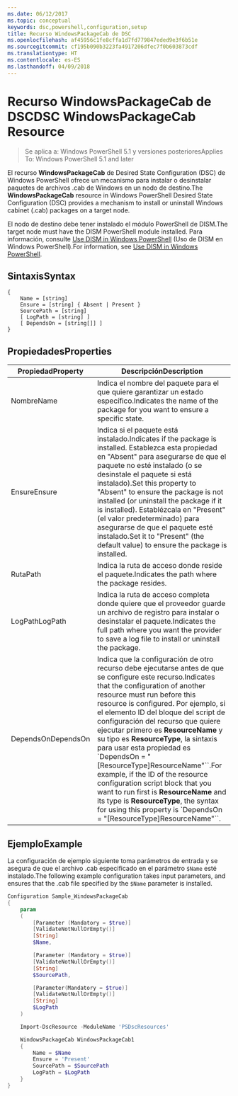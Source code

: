 ```yaml
---
ms.date: 06/12/2017
ms.topic: conceptual
keywords: dsc,powershell,configuration,setup
title: Recurso WindowsPackageCab de DSC
ms.openlocfilehash: af45956c1fe8cffa1d7fd779847eded9e3f6b51e
ms.sourcegitcommit: cf195b090b3223fa4917206dfec7f0b603873cdf
ms.translationtype: HT
ms.contentlocale: es-ES
ms.lasthandoff: 04/09/2018
---
```

# <a name="dsc-windowspackagecab-resource"></a><span data-ttu-id="880ba-103">Recurso WindowsPackageCab de DSC</span><span class="sxs-lookup"><span data-stu-id="880ba-103">DSC WindowsPackageCab Resource</span></span>

> <span data-ttu-id="880ba-104">Se aplica a: Windows PowerShell 5.1 y versiones posteriores</span><span class="sxs-lookup"><span data-stu-id="880ba-104">Applies To: Windows PowerShell 5.1 and later</span></span>

<span data-ttu-id="880ba-105">El recurso **WindowsPackageCab** de Desired State Configuration (DSC) de Windows PowerShell ofrece un mecanismo para instalar o desinstalar paquetes de archivos .cab de Windows en un nodo de destino.</span><span class="sxs-lookup"><span data-stu-id="880ba-105">The **WindowsPackageCab** resource in Windows PowerShell Desired State Configuration (DSC) provides a mechanism to install or uninstall Windows cabinet (.cab) packages on a target node.</span></span>

<span data-ttu-id="880ba-106">El nodo de destino debe tener instalado el módulo PowerShell de DISM.</span><span class="sxs-lookup"><span data-stu-id="880ba-106">The target node must have the DISM PowerShell module installed.</span></span> <span data-ttu-id="880ba-107">Para información, consulte [Use DISM in Windows PowerShell](https://msdn.microsoft.com/en-us/windows/hardware/commercialize/manufacture/desktop/use-dism-in-windows-powershell-s14) (Uso de DISM en Windows PowerShell).</span><span class="sxs-lookup"><span data-stu-id="880ba-107">For information, see [Use DISM in Windows PowerShell](https://msdn.microsoft.com/en-us/windows/hardware/commercialize/manufacture/desktop/use-dism-in-windows-powershell-s14).</span></span>


## <a name="syntax"></a><span data-ttu-id="880ba-108">Sintaxis</span><span class="sxs-lookup"><span data-stu-id="880ba-108">Syntax</span></span>

```
{
    Name = [string]
    Ensure = [string] { Absent | Present }
    SourcePath = [string]
    [ LogPath = [string] ]
    [ DependsOn = [string[]] ]
}
```

## <a name="properties"></a><span data-ttu-id="880ba-109">Propiedades</span><span class="sxs-lookup"><span data-stu-id="880ba-109">Properties</span></span>

|  <span data-ttu-id="880ba-110">Propiedad</span><span class="sxs-lookup"><span data-stu-id="880ba-110">Property</span></span>  |  <span data-ttu-id="880ba-111">Descripción</span><span class="sxs-lookup"><span data-stu-id="880ba-111">Description</span></span>   |
|---|---|
| <span data-ttu-id="880ba-112">Nombre</span><span class="sxs-lookup"><span data-stu-id="880ba-112">Name</span></span>| <span data-ttu-id="880ba-113">Indica el nombre del paquete para el que quiere garantizar un estado específico.</span><span class="sxs-lookup"><span data-stu-id="880ba-113">Indicates the name of the package for you want to ensure a specific state.</span></span>|
| <span data-ttu-id="880ba-114">Ensure</span><span class="sxs-lookup"><span data-stu-id="880ba-114">Ensure</span></span>| <span data-ttu-id="880ba-115">Indica si el paquete está instalado.</span><span class="sxs-lookup"><span data-stu-id="880ba-115">Indicates if the package is installed.</span></span> <span data-ttu-id="880ba-116">Establezca esta propiedad en "Absent" para asegurarse de que el paquete no esté instalado (o se desinstale el paquete si está instalado).</span><span class="sxs-lookup"><span data-stu-id="880ba-116">Set this property to "Absent" to ensure the package is not installed (or uninstall the package if it is installed).</span></span> <span data-ttu-id="880ba-117">Establézcala en "Present" (el valor predeterminado) para asegurarse de que el paquete esté instalado.</span><span class="sxs-lookup"><span data-stu-id="880ba-117">Set it to "Present" (the default value) to ensure the package is installed.</span></span>|
| <span data-ttu-id="880ba-118">Ruta</span><span class="sxs-lookup"><span data-stu-id="880ba-118">Path</span></span>| <span data-ttu-id="880ba-119">Indica la ruta de acceso donde reside el paquete.</span><span class="sxs-lookup"><span data-stu-id="880ba-119">Indicates the path where the package resides.</span></span>|
| <span data-ttu-id="880ba-120">LogPath</span><span class="sxs-lookup"><span data-stu-id="880ba-120">LogPath</span></span>| <span data-ttu-id="880ba-121">Indica la ruta de acceso completa donde quiere que el proveedor guarde un archivo de registro para instalar o desinstalar el paquete.</span><span class="sxs-lookup"><span data-stu-id="880ba-121">Indicates the full path where you want the provider to save a log file to install or uninstall the package.</span></span>|
| <span data-ttu-id="880ba-122">DependsOn</span><span class="sxs-lookup"><span data-stu-id="880ba-122">DependsOn</span></span> | <span data-ttu-id="880ba-123">Indica que la configuración de otro recurso debe ejecutarse antes de que se configure este recurso.</span><span class="sxs-lookup"><span data-stu-id="880ba-123">Indicates that the configuration of another resource must run before this resource is configured.</span></span> <span data-ttu-id="880ba-124">Por ejemplo, si el elemento ID del bloque del script de configuración del recurso que quiere ejecutar primero es **ResourceName** y su tipo es **ResourceType**, la sintaxis para usar esta propiedad es \`DependsOn = "[ResourceType]ResourceName"\`\`.</span><span class="sxs-lookup"><span data-stu-id="880ba-124">For example, if the ID of the resource configuration script block that you want to run first is **ResourceName** and its type is **ResourceType**, the syntax for using this property is \`DependsOn = "[ResourceType]ResourceName"\`\`.</span></span>|

## <a name="example"></a><span data-ttu-id="880ba-125">Ejemplo</span><span class="sxs-lookup"><span data-stu-id="880ba-125">Example</span></span>

<span data-ttu-id="880ba-126">La configuración de ejemplo siguiente toma parámetros de entrada y se asegura de que el archivo .cab especificado en el parámetro `$Name` esté instalado.</span><span class="sxs-lookup"><span data-stu-id="880ba-126">The following example configuration takes input parameters, and ensures that the .cab file specified by the `$Name` parameter is installed.</span></span>

```powershell
Configuration Sample_WindowsPackageCab
{
    param
    (
        [Parameter (Mandatory = $true)]
        [ValidateNotNullOrEmpty()]
        [String]
        $Name,

        [Parameter (Mandatory = $true)]
        [ValidateNotNullOrEmpty()]
        [String]
        $SourcePath,

        [Parameter(Mandatory = $true)]
        [ValidateNotNullOrEmpty()]
        [String]
        $LogPath
    )

    Import-DscResource -ModuleName 'PSDscResources'

    WindowsPackageCab WindowsPackageCab1
    {
        Name = $Name
        Ensure = 'Present'
        SourcePath = $SourcePath
        LogPath = $LogPath
    }
}
```